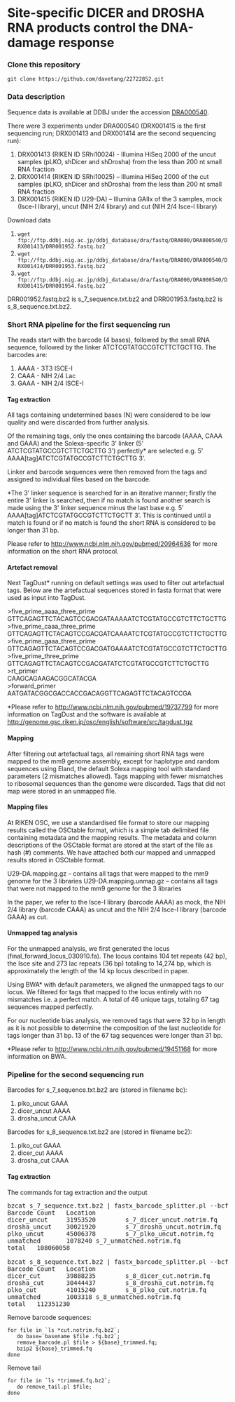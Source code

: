 Site-specific DICER and DROSHA RNA products control the DNA-damage response
========

### Clone this repository

`git clone https://github.com/davetang/22722852.git`

### Data description

Sequence data is available at DDBJ under the accession [DRA000540](https://trace.ddbj.nig.ac.jp/DRASearch/submission?acc=DRA000540).

There were 3 experiments under DRA000540 (DRX001415 is the first sequencing run; DRX001413 and DRX001414 are the second sequencing run):

1. DRX001413 (RIKEN ID SRhi10024) - Illumina HiSeq 2000 of the uncut samples (pLKO, shDicer and shDrosha) from the less than 200 nt small RNA fraction
2. DRX001414 (RIKEN ID SRhi10025) – Illumina HiSeq 2000 of the cut samples (pLKO, shDicer and shDrosha) from the less than 200 nt small RNA fraction
3. DRX001415 (RIKEN ID U29-DA) – Illumina GAIIx of the 3 samples, mock (Isce-I library), uncut (NIH 2/4 library) and cut (NIH 2/4 Isce-I library)

Download data

1. `wget ftp://ftp.ddbj.nig.ac.jp/ddbj_database/dra/fastq/DRA000/DRA000540/DRX001413/DRR001952.fastq.bz2`
2. `wget ftp://ftp.ddbj.nig.ac.jp/ddbj_database/dra/fastq/DRA000/DRA000540/DRX001414/DRR001953.fastq.bz2`
3. `wget ftp://ftp.ddbj.nig.ac.jp/ddbj_database/dra/fastq/DRA000/DRA000540/DRX001415/DRR001954.fastq.bz2`

DRR001952.fastq.bz2 is s_7_sequence.txt.bz2 and DRR001953.fastq.bz2 is s_8_sequence.txt.bz2.

### Short RNA pipeline for the first sequencing run

The reads start with the barcode (4 bases), followed by the small RNA sequence, followed by the linker ATCTCGTATGCCGTCTTCTGCTTG. The barcodes are:

1. AAAA - 3T3 ISCE-I
2. CAAA - NIH 2/4 Lac
3. GAAA - NIH 2/4 ISCE-I

#### Tag extraction

All tags containing undetermined bases (N) were considered to be low quality and were discarded from further analysis.

Of the remaining tags, only the ones containing the barcode (AAAA, CAAA and GAAA) and the Solexa-specific 3' linker (5’ ATCTCGTATGCCGTCTTCTGCTTG  3’) perfectly* are selected e.g. 5’ AAAA[tag]ATCTCGTATGCCGTCTTCTGCTTG 3’.

Linker and barcode sequences were then removed from the tags and assigned to individual files based on the barcode.

*The 3’ linker sequence is searched for in an iterative manner; firstly the entire 3’ linker is searched, then if no match is found another search is made using the 3’ linker sequence minus the last base e.g. 5’ AAAA[tag]ATCTCGTATGCCGTCTTCTGCTT 3’. This is continued until a match is found or if no match is found the short RNA is considered to be longer than 31 bp.

Please refer to <http://www.ncbi.nlm.nih.gov/pubmed/20964636> for more information on the short RNA protocol.

#### Artefact removal

Next TagDust* running on default settings was used to filter out artefactual tags. Below are the artefactual sequences stored in fasta format that were used as input into TagDust.

\>five_prime_aaaa_three_prime<br />
GTTCAGAGTTCTACAGTCCGACGATAAAAATCTCGTATGCCGTCTTCTGCTTG<br />
\>five_prime_caaa_three_prime<br />
GTTCAGAGTTCTACAGTCCGACGATCAAAATCTCGTATGCCGTCTTCTGCTTG<br />
\>five_prime_gaaa_three_prime<br />
GTTCAGAGTTCTACAGTCCGACGATGAAAATCTCGTATGCCGTCTTCTGCTTG<br />
\>five_prime_three_prime<br />
GTTCAGAGTTCTACAGTCCGACGATATCTCGTATGCCGTCTTCTGCTTG<br />
\>rt_primer<br />
CAAGCAGAAGACGGCATACGA<br />
\>forward_primer<br />
AATGATACGGCGACCACCGACAGGTTCAGAGTTCTACAGTCCGA<br />

*Please refer to <http://www.ncbi.nlm.nih.gov/pubmed/19737799> for more information on TagDust and the software is available at <http://genome.gsc.riken.jp/osc/english/software/src/tagdust.tgz>

#### Mapping

After filtering out artefactual tags, all remaining short RNA tags were mapped to the mm9 genome assembly, except for haplotype and random sequences using Eland, the default Solexa mapping tool with standard parameters (2 mismatches allowed). Tags mapping with fewer mismatches to ribosomal sequences than the genome were discarded. Tags that did not map were stored in an unmapped file.

#### Mapping files

At RIKEN OSC, we use a standardised file format to store our mapping results called the OSCtable format, which is a simple tab delimited file containing metadata and the mapping results. The metadata and column descriptions of the OSCtable format are stored at the start of the file as hash (#) comments. We have attached both our mapped and unmapped results stored in OSCtable format.

U29-DA.mapping.gz – contains all tags that were mapped to the mm9 genome for the 3 libraries
U29-DA.mapping.unmap.gz – contains all tags that were not mapped to the mm9 genome for the 3 libraries

In the paper, we refer to the Isce-I library (barcode AAAA) as mock, the NIH 2/4 library (barcode CAAA) as uncut and the NIH 2/4 Isce-I library (barcode GAAA) as cut.

#### Unmapped tag analysis

For the unmapped analysis, we first generated the locus (final_forward_locus_030910.fa). The locus contains 104 tet repeats (42 bp), the Isce site and 273 lac repeats (36 bp) totaling to 14,274 bp, which is approximately the length of the 14 kp locus described in paper.

Using BWA* with default parameters, we aligned the unmapped tags to our locus. We filtered for tags that mapped to the locus entirely with no mismatches i.e. a perfect match. A total of 46 unique tags, totaling 67 tag sequences mapped perfectly.

For our nucleotide bias analysis, we removed tags that were 32 bp in length as it is not possible to determine the composition of the last nucleotide for tags longer than 31 bp. 13 of the 67 tag sequences were longer than 31 bp.

*Please refer to <http://www.ncbi.nlm.nih.gov/pubmed/19451168> for more information on BWA.

### Pipeline for the second sequencing run

Barcodes for s_7_sequence.txt.bz2 are (stored in filename bc):

1. plko_uncut      GAAA
2. dicer_uncut     AAAA
3. drosha_uncut    CAAA

Barcodes for s_8_sequence.txt.bz2 are (stored in filename bc2):

1. plko_cut        GAAA
2. dicer_cut       AAAA
3. drosha_cut      CAAA

#### Tag extraction

The commands for tag extraction and the output

<pre>
bzcat s_7_sequence.txt.bz2 | fastx_barcode_splitter.pl --bcfile bc --exact --bol --prefix s_7_ --suffix .notrim.fq
Barcode Count   Location
dicer_uncut     31953520        s_7_dicer_uncut.notrim.fq
drosha_uncut    30021920        s_7_drosha_uncut.notrim.fq
plko_uncut      45006378        s_7_plko_uncut.notrim.fq
unmatched       1078240 s_7_unmatched.notrim.fq
total   108060058

bzcat s_8_sequence.txt.bz2 | fastx_barcode_splitter.pl --bcfile bc2 --exact --bol --prefix s_8_ --suffix .notrim.fq
Barcode Count   Location
dicer_cut       39888235        s_8_dicer_cut.notrim.fq
drosha_cut      30444437        s_8_drosha_cut.notrim.fq
plko_cut        41015240        s_8_plko_cut.notrim.fq
unmatched       1003318 s_8_unmatched.notrim.fq
total   112351230
</pre>

Remove barcode sequences:

```
for file in `ls *cut.notrim.fq.bz2`;
   do base=`basename $file .fq.bz2`;
   remove_barcode.pl $file > ${base}_trimmed.fq;
   bzip2 ${base}_trimmed.fq
done
```

Remove tail

```
for file in `ls *trimmed.fq.bz2`;
   do remove_tail.pl $file;
done
```
